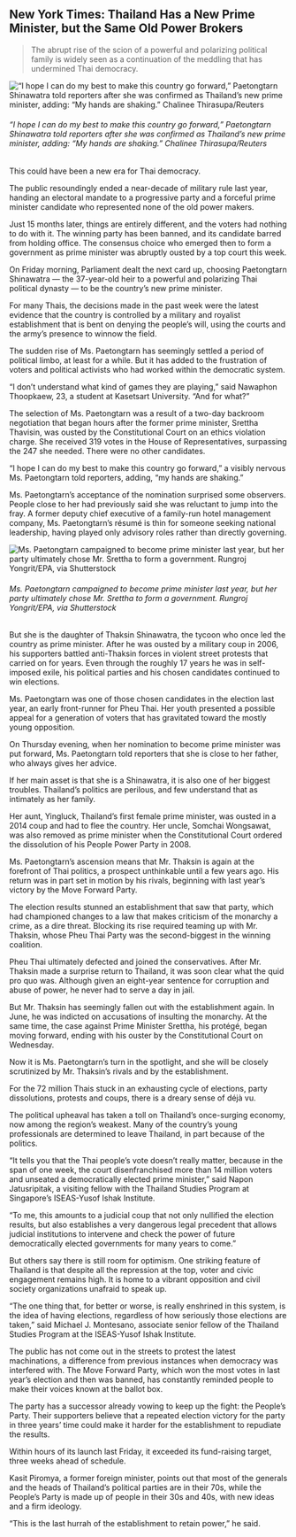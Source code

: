 ## New York Times: Thailand Has a New Prime Minister, but the Same Old Power Brokers

> The abrupt rise of the scion of a powerful and polarizing political family is widely seen as a continuation of the meddling that has undermined Thai democracy.

![“I hope I can do my best to make this country go forward,” Paetongtarn Shinawatra told reporters after she was confirmed as Thailand’s new prime minister, adding: “My hands are shaking.” Chalinee Thirasupa/Reuters](https://static01.nyt.com/images/2024/08/16/multimedia/16thailand-writethru3-wzkt/16thailand-writethru3-wzkt-superJumbo.jpg?quality=75&auto=webp)

###### “I hope I can do my best to make this country go forward,” Paetongtarn Shinawatra told reporters after she was confirmed as Thailand’s new prime minister, adding: “My hands are shaking.” Chalinee Thirasupa/Reuters

This could have been a new era for Thai democracy.

The public resoundingly ended a near-decade of military rule last year, handing an electoral mandate to a progressive party and a forceful prime minister candidate who represented none of the old power makers.

Just 15 months later, things are entirely different, and the voters had nothing to do with it. The winning party has been banned, and its candidate barred from holding office. The consensus choice who emerged then to form a government as prime minister was abruptly ousted by a top court this week.

On Friday morning, Parliament dealt the next card up, choosing Paetongtarn Shinawatra — the 37-year-old heir to a powerful and polarizing Thai political dynasty — to be the country’s new prime minister.

For many Thais, the decisions made in the past week were the latest evidence that the country is controlled by a military and royalist establishment that is bent on denying the people’s will, using the courts and the army’s presence to winnow the field.

The sudden rise of Ms. Paetongtarn has seemingly settled a period of political limbo, at least for a while. But it has added to the frustration of voters and political activists who had worked within the democratic system.

“I don’t understand what kind of games they are playing,” said Nawaphon Thoopkaew, 23, a student at Kasetsart University. “And for what?”

The selection of Ms. Paetongtarn was a result of a two-day backroom negotiation that began hours after the former prime minister, Srettha Thavisin, was ousted by the Constitutional Court on an ethics violation charge. She received 319 votes in the House of Representatives, surpassing the 247 she needed. There were no other candidates.

“I hope I can do my best to make this country go forward,” a visibly nervous Ms. Paetongtarn told reporters, adding, “my hands are shaking.”

Ms. Paetongtarn’s acceptance of the nomination surprised some observers. People close to her had previously said she was reluctant to jump into the fray. A former deputy chief executive of a family-run hotel management company, Ms. Paetongtarn’s résumé is thin for someone seeking national leadership, having played only advisory roles rather than directly governing.

![Ms. Paetongtarn campaigned to become prime minister last year, but her party ultimately chose Mr. Srettha to form a government. Rungroj Yongrit/EPA, via Shutterstock](https://static01.nyt.com/images/2023/04/24/multimedia/16thailand-news2/24thailand-politics-chvj-superJumbo.jpg?quality=75&auto=webp)

###### Ms. Paetongtarn campaigned to become prime minister last year, but her party ultimately chose Mr. Srettha to form a government. Rungroj Yongrit/EPA, via Shutterstock

But she is the daughter of Thaksin Shinawatra, the tycoon who once led the country as prime minister. After he was ousted by a military coup in 2006, his supporters battled anti-Thaksin forces in violent street protests that carried on for years. Even through the roughly 17 years he was in self-imposed exile, his political parties and his chosen candidates continued to win elections.

Ms. Paetongtarn was one of those chosen candidates in the election last year, an early front-runner for Pheu Thai. Her youth presented a possible appeal for a generation of voters that has gravitated toward the mostly young opposition.

On Thursday evening, when her nomination to become prime minister was put forward, Ms. Paetongtarn told reporters that she is close to her father, who always gives her advice.

If her main asset is that she is a Shinawatra, it is also one of her biggest troubles. Thailand’s politics are perilous, and few understand that as intimately as her family.

Her aunt, Yingluck, Thailand’s first female prime minister, was ousted in a 2014 coup and had to flee the country. Her uncle, Somchai Wongsawat, was also removed as prime minister when the Constitutional Court ordered the dissolution of his People Power Party in 2008.

Ms. Paetongtarn’s ascension means that Mr. Thaksin is again at the forefront of Thai politics, a prospect unthinkable until a few years ago. His return was in part set in motion by his rivals, beginning with last year’s victory by the Move Forward Party.

The election results stunned an establishment that saw that party, which had championed changes to a law that makes criticism of the monarchy a crime, as a dire threat. Blocking its rise required teaming up with Mr. Thaksin, whose Pheu Thai Party was the second-biggest in the winning coalition.

Pheu Thai ultimately defected and joined the conservatives. After Mr. Thaksin made a surprise return to Thailand, it was soon clear what the quid pro quo was. Although given an eight-year sentence for corruption and abuse of power, he never had to serve a day in jail.

But Mr. Thaksin has seemingly fallen out with the establishment again. In June, he was indicted on accusations of insulting the monarchy. At the same time, the case against Prime Minister Srettha, his protégé, began moving forward, ending with his ouster by the Constitutional Court on Wednesday.

Now it is Ms. Paetongtarn’s turn in the spotlight, and she will be closely scrutinized by Mr. Thaksin’s rivals and by the establishment.

For the 72 million Thais stuck in an exhausting cycle of elections, party dissolutions, protests and coups, there is a dreary sense of déjà vu.

The political upheaval has taken a toll on Thailand’s once-surging economy, now among the region’s weakest. Many of the country’s young professionals are determined to leave Thailand, in part because of the politics.

“It tells you that the Thai people’s vote doesn’t really matter, because in the span of one week, the court disenfranchised more than 14 million voters and unseated a democratically elected prime minister,” said Napon Jatusripitak, a visiting fellow with the Thailand Studies Program at Singapore’s ISEAS-Yusof Ishak Institute.

“To me, this amounts to a judicial coup that not only nullified the election results, but also establishes a very dangerous legal precedent that allows judicial institutions to intervene and check the power of future democratically elected governments for many years to come.”

But others say there is still room for optimism. One striking feature of Thailand is that despite all the repression at the top, voter and civic engagement remains high. It is home to a vibrant opposition and civil society organizations unafraid to speak up.

“The one thing that, for better or worse, is really enshrined in this system, is the idea of having elections, regardless of how seriously those elections are taken,” said Michael J. Montesano, associate senior fellow of the Thailand Studies Program at the ISEAS-Yusof Ishak Institute.

The public has not come out in the streets to protest the latest machinations, a difference from previous instances when democracy was interfered with. The Move Forward Party, which won the most votes in last year’s election and then was banned, has constantly reminded people to make their voices known at the ballot box.

The party has a successor already vowing to keep up the fight: the People’s Party. Their supporters believe that a repeated election victory for the party in three years’ time could make it harder for the establishment to repudiate the results.

Within hours of its launch last Friday, it exceeded its fund-raising target, three weeks ahead of schedule.

Kasit Piromya, a former foreign minister, points out that most of the generals and the heads of Thailand’s political parties are in their 70s, while the People’s Party is made up of people in their 30s and 40s, with new ideas and a firm ideology.

“This is the last hurrah of the establishment to retain power,” he said.
